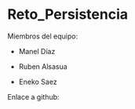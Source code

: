 # Reto_Persistencia
 
 Miembros del equipo:
 
  - Manel Díaz

  - Ruben Alsasua

  - Eneko Saez

 Enlace a github: 